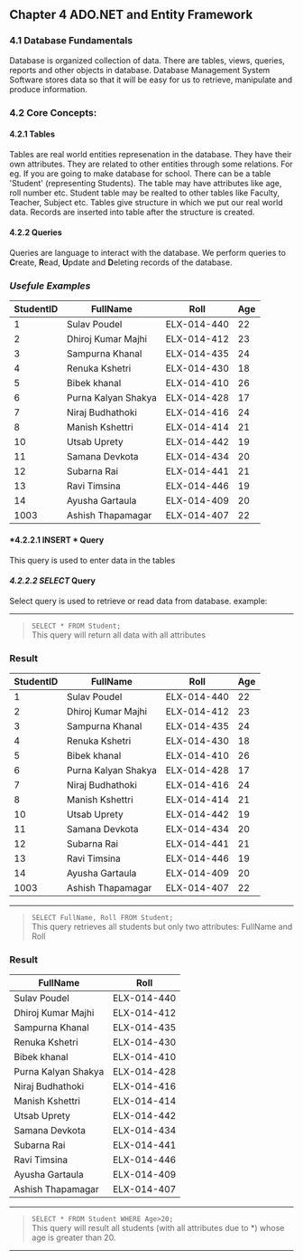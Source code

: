 ## Chapter 4 ADO.NET and Entity Framework
### 4.1 Database Fundamentals
Database is organized collection of data. There are tables, views, queries, reports and other objects in database.
Database Management System Software stores data so that it will be easy for us to retrieve, manipulate and produce information.
### 4.2 Core Concepts:
#### 4.2.1 Tables
Tables are real world entities represenation in the database. They have their own attributes. They are related to other entities through some relations. 
For eg. If you are going to make database for school. There can be a table 'Student' (representing Students). The table may have attributes like age, roll number etc. Student table may be realted to other tables like Faculty, Teacher, Subject etc.
Tables give structure in which we put our real world data. Records are inserted into table after the structure is created.
#### 4.2.2 Queries
Queries are language to interact with the database. We perform queries to **C**reate, **R**ead, **U**pdate and **D**eleting records of the database.
### *Usefule Examples* ###
| StudentID | FullName | Roll | Age |
| --------- | -------- | ---- | ---- |
| 1 | Sulav Poudel | ELX-014-440 | 22 |
|2|Dhiroj Kumar Majhi|ELX-014-412|23|
|3|Sampurna Khanal|ELX-014-435|24|
|4|Renuka Kshetri|ELX-014-430|18|
|5|Bibek khanal|ELX-014-410|26|
|6|Purna Kalyan Shakya|ELX-014-428|17|
|7|Niraj Budhathoki|ELX-014-416|24|
|8|Manish Kshettri |ELX-014-414|21|
|10|Utsab Uprety |ELX-014-442|19|
|11|Samana Devkota|ELX-014-434|20|
|12|Subarna Rai |ELX-014-441|21|
|13|Ravi Timsina |ELX-014-446|19|
|14|Ayusha Gartaula |ELX-014-409|20|
|1003|Ashish Thapamagar|ELX-014-407|22|

#### *4.2.2.1 INSERT * Query  
This query is used to enter data in the tables

#### *4.2.2.2 SELECT* Query ###
Select query is used to retrieve or read data from database.
example:  
___
>   `SELECT * FROM Student;`  
This query will return all data with all attributes
 ###  Result ###
| StudentID | FullName | Roll | Age |
| ------ | ----------- | ------ | ---- |
| 1 | Sulav Poudel | ELX-014-440 | 22 |
|2|Dhiroj Kumar Majhi|ELX-014-412|23|
|3|Sampurna Khanal|ELX-014-435|24|
|4|Renuka Kshetri|ELX-014-430|18|
|5|Bibek khanal|ELX-014-410|26|
|6|Purna Kalyan Shakya|ELX-014-428|17|
|7|Niraj Budhathoki|ELX-014-416|24|
|8|Manish Kshettri |ELX-014-414|21|
|10|Utsab Uprety |ELX-014-442|19|
|11|Samana Devkota|ELX-014-434|20|
|12|Subarna Rai |ELX-014-441|21|
|13|Ravi Timsina |ELX-014-446|19|
|14|Ayusha Gartaula |ELX-014-409|20|
|1003|Ashish Thapamagar|ELX-014-407|22| 
___
>   `SELECT FullName, Roll FROM Student;`  
This query retrieves all students but only two attributes: FullName and Roll  
### Result ###
| FullName | Roll |
| ------ | ----------- |
| Sulav Poudel | ELX-014-440 |
|Dhiroj Kumar Majhi|ELX-014-412|
|Sampurna Khanal|ELX-014-435|
|Renuka Kshetri|ELX-014-430|
|Bibek khanal|ELX-014-410|
|Purna Kalyan Shakya|ELX-014-428|
|Niraj Budhathoki|ELX-014-416|
|Manish Kshettri |ELX-014-414|
|Utsab Uprety |ELX-014-442|
|Samana Devkota|ELX-014-434|
|Subarna Rai |ELX-014-441|
|Ravi Timsina |ELX-014-446||
|Ayusha Gartaula |ELX-014-409|
|Ashish Thapamagar|ELX-014-407|
___
>   `SELECT * FROM Student WHERE Age>20;`  
This query will result all students (with all attributes due to *) whose age is greater than 20.
___
> 

